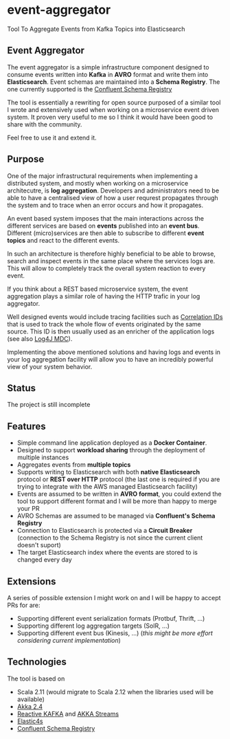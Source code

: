 # event-aggregator
Tool To Aggregate Events from Kafka Topics into Elasticsearch

## Event Aggregator

The event aggregator is a simple infrastructure component designed to consume events written into __Kafka__ in __AVRO__ format and write them into __Elasticsearch__.
Event schemas are maintained into a __Schema Registry__. The one currently supported is the [Confluent Schema Registry](http://docs.confluent.io/2.0.0/schema-registry/docs/index.html)

The tool is essentially a rewriting for open source purposed of a similar tool I wrote and extensively used when working on a microservice event driven system.
It proven very useful to me so I think it would have been good to share with the community.

Feel free to use it and extend it.

## Purpose

One of the major infrastructural requirements when implementing a distributed system, and mostly when working on a microservice architecutre, is __log aggregation__. 
Developers and administrators need to be able to have a centralised view of how a user requrest propagates through the system and to trace when an error occurs and how 
it propagates.

An event based system imposes that the main interactions across the different services are based on __events__ published into an __event bus__. 
Different (micro)services are then able to subscribe to different __event topics__ and react to the different events.

In such an architecture is therefore highly beneficial to be able to browse, search and inspect events in the same place where the services logs are.
This will allow to completely track the overall system reaction to every event. 

If you think about a REST based microservice system, the event aggregation plays a similar role of having the HTTP trafic in your log aggregator.

Well designed events would include tracing facilities such as [Correlation IDs](http://www.enterpriseintegrationpatterns.com/patterns/messaging/CorrelationIdentifier.html) 
that is used to track the whole flow of events originated by the same source. This ID is then usually used as an enricher of the application logs 
(see also [Log4J MDC](https://logging.apache.org/log4j/2.x/manual/thread-context.html)). 

Implementing the above mentioned solutions and having logs and events in your log aggregation facility will allow you to have an incredibly powerful view of your system behavior.


## Status

The project is still incomplete


## Features

* Simple command line application deployed as a __Docker Container__. 
* Designed to support __workload sharing__ through the deployment of multiple instances
* Aggregates events from __multiple topics__
* Supports writing to Elasticsearch with both __native Elasticsearch__ protocol or __REST over HTTP__ protocol (the last one is required if you are trying to integrate with the AWS managed Elasticsearch facility)
* Events are assumed to be written in __AVRO format__, you could extend the tool to support different format and I will be more than happy to merge your PR
* AVRO Schemas are assumed to be managed via __Confluent's Schema Registry__
* Connection to Elasticsearch is protected via a __Circuit Breaker__ (connection to the Schema Registry is not since the current client doesn't suport)
* The target Elasticsearch index where the events are stored to is changed every day

## Extensions

A series of possible extension I might work on and I will be happy to accept PRs for are:

* Supporting different event serialization formats (Protbuf, Thrift, ...)
* Supporting different log aggregation targets (SolR, ...)
* Supporting different event bus (Kinesis, ...) (_this might be more effort considering current implementation_)

## Technologies

The tool is based on

* Scala 2.11 (would migrate to Scala 2.12 when the libraries used will be available)
* [Akka 2.4](http://akka.io/) 
* [Reactive KAFKA](https://github.com/akka/reactive-kafka) and [AKKA Streams](http://doc.akka.io/docs/akka/2.4.14/scala/stream/stream-introduction.html)
* [Elastic4s](https://github.com/sksamuel/elastic4s)
* [Confluent Schema Registry](http://docs.confluent.io/2.0.0/schema-registry/docs/index.html)



